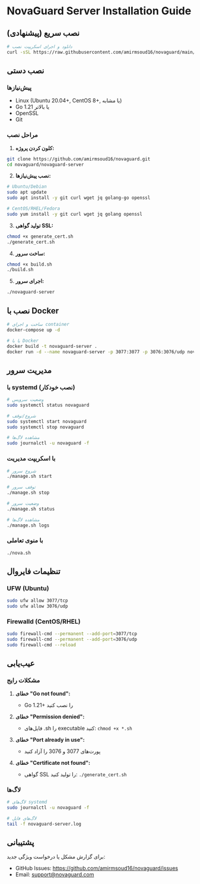 # NovaGuard Server Installation Guide

## نصب سریع (پیشنهادی)

```bash
# دانلود و اجرای اسکریپت نصب
curl -sSL https://raw.githubusercontent.com/amirmsoud16/novaguard/main/novaguard-server/install.sh | sudo bash
```

## نصب دستی

### پیش‌نیازها
- Linux (Ubuntu 20.04+, CentOS 8+, یا مشابه)
- Go 1.21 یا بالاتر
- OpenSSL
- Git

### مراحل نصب

1. **کلون کردن پروژه:**
```bash
git clone https://github.com/amirmsoud16/novaguard.git
cd novaguard/novaguard-server
```

2. **نصب پیش‌نیازها:**
```bash
# Ubuntu/Debian
sudo apt update
sudo apt install -y git curl wget jq golang-go openssl

# CentOS/RHEL/Fedora
sudo yum install -y git curl wget jq golang openssl
```

3. **تولید گواهی SSL:**
```bash
chmod +x generate_cert.sh
./generate_cert.sh
```

4. **ساخت سرور:**
```bash
chmod +x build.sh
./build.sh
```

5. **اجرای سرور:**
```bash
./novaguard-server
```

## نصب با Docker

```bash
# ساخت و اجرای container
docker-compose up -d

# یا با Docker
docker build -t novaguard-server .
docker run -d --name novaguard-server -p 3077:3077 -p 3076:3076/udp novaguard-server
```

## مدیریت سرور

### با systemd (نصب خودکار)
```bash
# وضعیت سرویس
sudo systemctl status novaguard

# شروع/توقف
sudo systemctl start novaguard
sudo systemctl stop novaguard

# مشاهده لاگ‌ها
sudo journalctl -u novaguard -f
```

### با اسکریپت مدیریت
```bash
# شروع سرور
./manage.sh start

# توقف سرور
./manage.sh stop

# وضعیت سرور
./manage.sh status

# مشاهده لاگ‌ها
./manage.sh logs
```

### با منوی تعاملی
```bash
./nova.sh
```

## تنظیمات فایروال

### UFW (Ubuntu)
```bash
sudo ufw allow 3077/tcp
sudo ufw allow 3076/udp
```

### Firewalld (CentOS/RHEL)
```bash
sudo firewall-cmd --permanent --add-port=3077/tcp
sudo firewall-cmd --permanent --add-port=3076/udp
sudo firewall-cmd --reload
```

## عیب‌یابی

### مشکلات رایج

1. **خطای "Go not found":**
   - Go 1.21+ را نصب کنید

2. **خطای "Permission denied":**
   - فایل‌های .sh را executable کنید: `chmod +x *.sh`

3. **خطای "Port already in use":**
   - پورت‌های 3077 و 3076 را آزاد کنید

4. **خطای "Certificate not found":**
   - گواهی SSL را تولید کنید: `./generate_cert.sh`

### لاگ‌ها
```bash
# لاگ‌های systemd
sudo journalctl -u novaguard -f

# لاگ‌های فایل
tail -f novaguard-server.log
```

## پشتیبانی

برای گزارش مشکل یا درخواست ویژگی جدید:
- GitHub Issues: https://github.com/amirmsoud16/novaguard/issues
- Email: support@novaguard.com 
